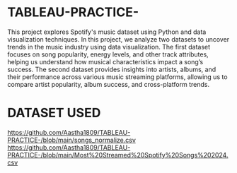 # TABLEAU-PRACTICE-
This project explores Spotify's music dataset using Python and data visualization techniques. 
In this project, we analyze two datasets to uncover trends in the music industry using data visualization. The first dataset focuses on song popularity, energy levels, and other track attributes, helping us understand how musical characteristics impact a song’s success. The second dataset provides insights into artists, albums, and their performance across various music streaming platforms, allowing us to compare artist popularity, album success, and cross-platform trends.

# DATASET USED 
https://github.com/Aastha1809/TABLEAU-PRACTICE-/blob/main/songs_normalize.csv
https://github.com/Aastha1809/TABLEAU-PRACTICE-/blob/main/Most%20Streamed%20Spotify%20Songs%202024.csv



